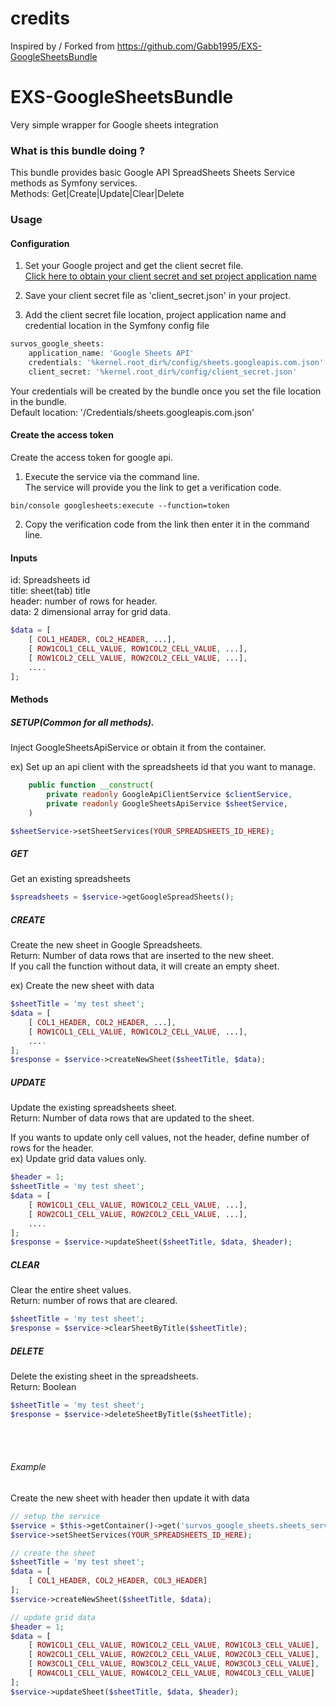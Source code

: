 # credits

Inspired by / Forked from https://github.com/Gabb1995/EXS-GoogleSheetsBundle



# EXS-GoogleSheetsBundle
Very simple wrapper for Google sheets integration

### What is this bundle doing ?
This bundle provides basic Google API SpreadSheets Sheets Service methods as Symfony services.<br>
Methods: Get|Create|Update|Clear|Delete


### Usage

#### Configuration

1. Set your Google project and get the client secret file.<br>[Click here to obtain your client secret and set project application name](https://developers.google.com/sheets/api/quickstart/php)

2. Save your client secret file as 'client_secret.json' in your project.

3. Add the client secret file location, project application name and credential location in the Symfony config file
``` php
survos_google_sheets:
    application_name: 'Google Sheets API'
    credentials: '%kernel.root_dir%/config/sheets.googleapis.com.json'
    client_secret: '%kernel.root_dir%/config/client_secret.json'
```
Your credentials will be created by the bundle once you set the file location in the bundle.<br>
Default location: '/Credentials/sheets.googleapis.com.json'

#### Create the access token

Create the access token for google api.

1. Execute the service via the command line.<br>
The service will provide you the link to get a verification code.
``` shell
bin/console googlesheets:execute --function=token
```

2. Copy the verification code from the link then enter it in the command line.


#### Inputs
id: Spreadsheets id<br>
title: sheet(tab) title<br> 
header: number of rows for header.<br>
data: 2 dimensional array for grid data.
``` php
$data = [
    [ COL1_HEADER, COL2_HEADER, ...],
    [ ROW1COL1_CELL_VALUE, ROW1COL2_CELL_VALUE, ...],
    [ ROW1COL2_CELL_VALUE, ROW2COL2_CELL_VALUE, ...],
    ....
];
```


#### Methods

##### SETUP(Common for all methods).
Inject GoogleSheetsApiService or obtain it from the container.

ex) Set up an api client with the spreadsheets id that you want to manage. 

``` php
    public function __construct(
        private readonly GoogleApiClientService $clientService,
        private readonly GoogleSheetsApiService $sheetService,
    )

$sheetService->setSheetServices(YOUR_SPREADSHEETS_ID_HERE);
```

##### GET
Get an existing spreadsheets

``` php
$spreadsheets = $service->getGoogleSpreadSheets(); 
```

##### CREATE
Create the new sheet in Google Spreadsheets.<br>
Return: Number of data rows that are inserted to the new sheet.<br>
If you call the function without data, it will create an empty sheet.

ex) Create the new sheet with data
``` php
$sheetTitle = 'my test sheet';
$data = [
    [ COL1_HEADER, COL2_HEADER, ...],
    [ ROW1COL1_CELL_VALUE, ROW1COL2_CELL_VALUE, ...],
    ....
];
$response = $service->createNewSheet($sheetTitle, $data);
```

##### UPDATE
Update the existing spreadsheets sheet.<br>
Return: Number of data rows that are updated to the sheet.

If you wants to update only cell values, not the header, define number of rows for the header.<br>
ex) Update grid data values only.
``` php
$header = 1;
$sheetTitle = 'my test sheet';
$data = [
    [ ROW1COL1_CELL_VALUE, ROW1COL2_CELL_VALUE, ...],
    [ ROW2COL1_CELL_VALUE, ROW2COL2_CELL_VALUE, ...],
    ....
];
$response = $service->updateSheet($sheetTitle, $data, $header);
```


##### CLEAR
Clear the entire sheet values.<br>
Return: number of rows that are cleared.

``` php
$sheetTitle = 'my test sheet';
$response = $service->clearSheetByTitle($sheetTitle);
```

##### DELETE
Delete the existing sheet in the spreadsheets.<br>
Return: Boolean


``` php
$sheetTitle = 'my test sheet';
$response = $service->deleteSheetByTitle($sheetTitle); 
```
<br><br>


###### Example ######
Create the new sheet with header then update it with data
``` php
// setup the service
$service = $this->getContainer()->get('survos_google_sheets.sheets_service');
$service->setSheetServices(YOUR_SPREADSHEETS_ID_HERE);

// create the sheet
$sheetTitle = 'my test sheet';
$data = [
    [ COL1_HEADER, COL2_HEADER, COL3_HEADER]
];
$service->createNewSheet($sheetTitle, $data);

// update grid data
$header = 1;
$data = [
    [ ROW1COL1_CELL_VALUE, ROW1COL2_CELL_VALUE, ROW1COL3_CELL_VALUE],
    [ ROW2COL1_CELL_VALUE, ROW2COL2_CELL_VALUE, ROW2COL3_CELL_VALUE],
    [ ROW3COL1_CELL_VALUE, ROW3COL2_CELL_VALUE, ROW3COL3_CELL_VALUE],
    [ ROW4COL1_CELL_VALUE, ROW4COL2_CELL_VALUE, ROW4COL3_CELL_VALUE]
];
$service->updateSheet($sheetTitle, $data, $header);

```
